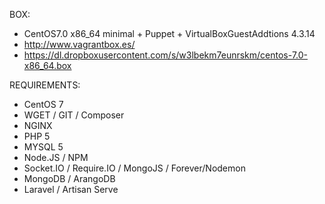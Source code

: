 BOX:
- CentOS7.0 x86_64 minimal + Puppet + VirtualBoxGuestAddtions 4.3.14
- http://www.vagrantbox.es/
- https://dl.dropboxusercontent.com/s/w3lbekm7eunrskm/centos-7.0-x86_64.box

REQUIREMENTS:
- CentOS 7
- WGET / GIT / Composer
- NGINX
- PHP 5
- MYSQL 5
- Node.JS / NPM
- Socket.IO / Require.IO / MongoJS / Forever/Nodemon
- MongoDB / ArangoDB
- Laravel / Artisan Serve
